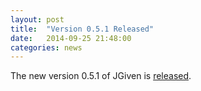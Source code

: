 ```yaml
---
layout: post
title:  "Version 0.5.1 Released"
date:   2014-09-25 21:48:00
categories: news
---
```

The new version 0.5.1 of JGiven is [released](https://github.com/TNG/JGiven/releases/tag/v0.5.1).



[jgiven-gh]: https://github.com/TNG/JGiven
[jgiven]:    http://jgiven.org
